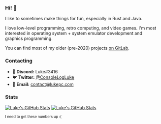 ### Hi! :wave:

I like to sometimes make things for fun, especially in Rust and Java.

<p>
I love low-level programming, retro computing, and video games.
I'm most interested in operating system + system emulator development and graphics programming.
</p>

You can find most of my older (pre-2020) projects [on GitLab](https://gitlab.com/devluke).

### Contacting

* :space_invader: **Discord:** Luke#3416
* :bird: **Twitter:** [@ConsoleLogLuke](https://twitter.com/ConsoleLogLuke)
* :e-mail: **Email:** [contact@lukepc.com](mailto:contact@lukepc.com)

### Stats

[![Luke's GitHub Stats](https://github-readme-stats.vercel.app/api?username=ConsoleLogLuke&count_private=true&show_icons=true&custom_title=Luke%27s%20GitHub%20Stats&disable_animations=true&theme=gruvbox)](https://github.com/anuraghazra/github-readme-stats#gh-dark-mode-only)
[![Luke's GitHub Stats](https://github-readme-stats.vercel.app/api?username=ConsoleLogLuke&count_private=true&show_icons=true&custom_title=Luke%27s%20GitHub%20Stats&disable_animations=true&theme=gruvbox_light)](https://github.com/anuraghazra/github-readme-stats#gh-light-mode-only)

<sup>I need to get these numbers up :(</sup>
